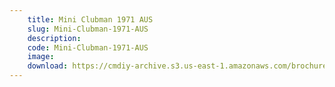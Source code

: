 ```yaml
---
    title: Mini Clubman 1971 AUS
    slug: Mini-Clubman-1971-AUS
    description:
    code: Mini-Clubman-1971-AUS
    image:
    download: https://cmdiy-archive.s3.us-east-1.amazonaws.com/brochures/documents/Mini+Clubman+1971+AUS.pdf
---
```

<!-- Content of the page -->

##
        